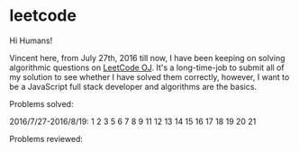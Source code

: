 # leetcode

Hi Humans!

Vincent here, from July 27th, 2016 till now, I have been keeping on solving algorithmic questions on [LeetCode OJ](https://leetcode.com/). It's a long-time-job to submit all of my solution to see whether I have solved them correctly, however, I want to be a JavaScript full stack developer and algorithms are the basics.

Problems solved:

2016/7/27-2016/8/19: 1 2 3 5 6 7 8 9 11 12 13 14 15 16 17 18 19 20 21

Problems reviewed:
